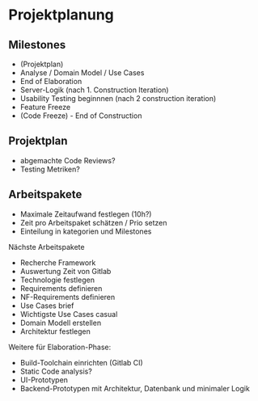 # Projektplanung

## Milestones
- (Projektplan)
- Analyse / Domain Model / Use Cases
- End of Elaboration
- Server-Logik (nach 1. Construction Iteration)
- Usability Testing beginnnen (nach 2 construction iteration)
- Feature Freeze
- (Code Freeze) - End of Construction

## Projektplan
- abgemachte Code Reviews?
- Testing Metriken?

## Arbeitspakete
- Maximale Zeitaufwand festlegen (10h?)
- Zeit pro Arbeitspaket schätzen / Prio setzen
- Einteilung in kategorien und Milestones

Nächste Arbeitspakete   
- Recherche Framework
- Auswertung Zeit von Gitlab
- Technologie festlegen
- Requirements definieren
- NF-Requirements definieren
- Use Cases brief
- Wichtigste Use Cases casual
- Domain Modell erstellen
- Architektur festlegen

Weitere für Elaboration-Phase:
- Build-Toolchain einrichten (Gitlab CI)
- Static Code analysis? 
- UI-Prototypen
- Backend-Prototypen mit Architektur, Datenbank und minimaler Logik
